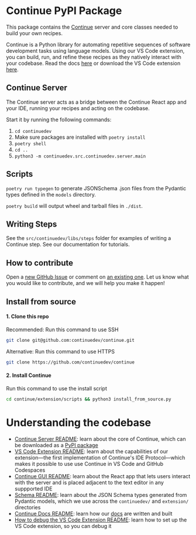# Continue PyPI Package

This package contains the [Continue](https://github.com/continuedev.com/continue) server and core classes needed to build your own recipes.

Continue is a Python library for automating repetitive sequences of software development tasks using language models. Using our VS Code extension, you can build, run, and refine these recipes as they natively interact with your codebase. Read the docs [here](https://continue.dev/docs) or download the VS Code extension [here](https://marketplace.visualstudio.com/items?itemName=Continue.continue).

## Continue Server

The Continue server acts as a bridge between the Continue React app and your IDE, running your recipes and acting on the codebase. 

Start it by running the following commands:
1. `cd continuedev`
2. Make sure packages are installed with `poetry install`
3. `poetry shell`
4. `cd ..`
5. `python3 -m continuedev.src.continuedev.server.main`

## Scripts

`poetry run typegen` to generate JSONSchema .json files from the Pydantic types defined in the `models` directory.

`poetry build` will output wheel and tarball files in `./dist`.

## Writing Steps

See the `src/continuedev/libs/steps` folder for examples of writing a Continue step. See our documentation for tutorials.

## How to contribute

Open a [new GitHub Issue](https://github.com/continuedev/continue/issues/new) or comment on [an existing one](https://github.com/continuedev/continue/issues). Let us know what you would like to contribute, and we will help you make it happen!

## Install from source

#### 1. Clone this repo

Recommended: Run this command to use SSH

```bash
git clone git@github.com:continuedev/continue.git
```

Alternative: Run this command to use HTTPS

```bash
git clone https://github.com/continuedev/continue
```

#### 2. Install Continue

Run this command to use the install script

```bash
cd continue/extension/scripts && python3 install_from_source.py
```

# Understanding the codebase

- [Continue Server README](./continuedev/README.md): learn about the core of Continue, which can be downloaded as a [PyPI package](https://pypi.org/project/continuedev/)
- [VS Code Extension README](./extension/README.md): learn about the capabilities of our extension—the first implementation of Continue's IDE Protocol—which makes it possible to use use Continue in VS Code and GitHub Codespaces
- [Continue GUI README](./extension/react-app/): learn about the React app that lets users interact with the server and is placed adjacent to the text editor in any suppported IDE
- [Schema README](./schema): learn about the JSON Schema types generated from Pydantic models, which we use across the `continuedev/` and `extension/` directories
- [Continue Docs README](./docs): learn how our [docs](https://continue.dev/docs) are written and built
- [How to debug the VS Code Extension README](./extension/src/README.md): learn how to set up the VS Code extension, so you can debug it